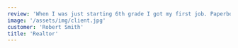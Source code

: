 ```yaml
---
review: 'When I was just starting 6th grade I got my first job. Paperboy! Boy, was I excited. At that time I had spent a lot of time actually playing the video official.'
image: '/assets/img/client.jpg'
customer: 'Robert Smith'
title: 'Realtor'
---
```

